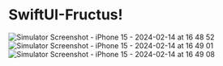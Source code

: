 # SwiftUI-Fructus!
![Simulator Screenshot - iPhone 15 - 2024-02-14 at 16 48 52](https://github.com/KamleshHBTI/SwiftUI-Fructus/assets/58415989/fd8b0421-3340-4786-9a60-ad6defb9da49)
![Simulator Screenshot - iPhone 15 - 2024-02-14 at 16 49 01](https://github.com/KamleshHBTI/SwiftUI-Fructus/assets/58415989/4c949cf5-81ff-4cfa-a320-12945bcd30a2)
![Simulator Screenshot - iPhone 15 - 2024-02-14 at 16 49 08](https://github.com/KamleshHBTI/SwiftUI-Fructus/assets/58415989/553c2395-3d06-4c70-984e-8b7e57dd0fd7)
